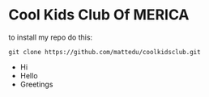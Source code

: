 # Cool Kids Club Of MERICA

to install my repo do this:

```
git clone https://github.com/mattedu/coolkidsclub.git
```

* Hi
* Hello
* Greetings